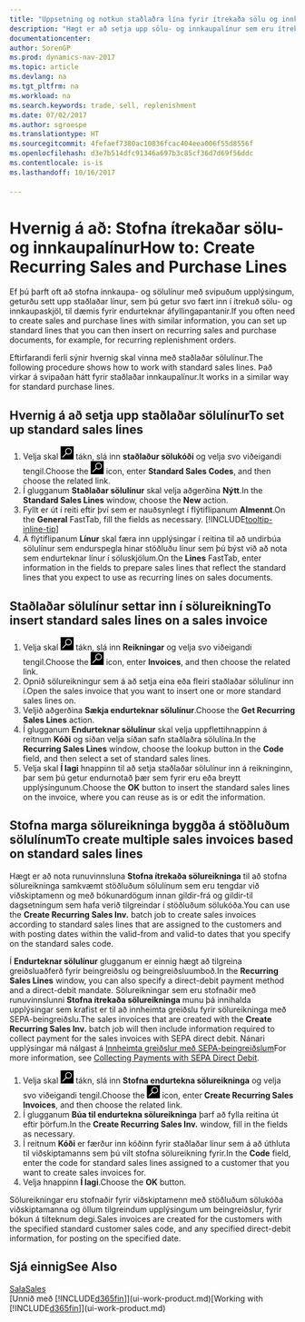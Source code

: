 ```yaml
---
title: "Uppsetning og notkun staðlaðra lína fyrir ítrekaða sölu og innkaup"
description: "Hægt er að setja upp sölu- og innkaupalínur sem eru ítrekaðar og síðan færa þær inn í sölu- og innkaupaskjöl og fylla þannig á fljótlegan hátt út í línurnar með stöðluðum upplýsingum."
documentationcenter: 
author: SorenGP
ms.prod: dynamics-nav-2017
ms.topic: article
ms.devlang: na
ms.tgt_pltfrm: na
ms.workload: na
ms.search.keywords: trade, sell, replenishment
ms.date: 07/02/2017
ms.author: sgroespe
ms.translationtype: HT
ms.sourcegitcommit: 4fefaef7380ac10836fcac404eea006f55d8556f
ms.openlocfilehash: d3e7b514dfc91346a697b3c85cf36d7d69f56ddc
ms.contentlocale: is-is
ms.lasthandoff: 10/16/2017

---
```

# <a name="how-to-create-recurring-sales-and-purchase-lines"></a><span data-ttu-id="92c9a-103">Hvernig á að: Stofna ítrekaðar sölu- og innkaupalínur</span><span class="sxs-lookup"><span data-stu-id="92c9a-103">How to: Create Recurring Sales and Purchase Lines</span></span>
<span data-ttu-id="92c9a-104">Ef þú þarft oft að stofna innkaupa- og sölulínur með svipuðum upplýsingum, geturðu sett upp staðlaðar línur, sem þú getur svo fært inn í ítrekuð sölu- og innkaupaskjöl, til dæmis fyrir endurteknar áfyllingapantanir.</span><span class="sxs-lookup"><span data-stu-id="92c9a-104">If you often need to create sales and purchase lines with similar information, you can set up standard lines that you can then insert on recurring sales and purchase documents, for example, for recurring replenishment orders.</span></span>  

<span data-ttu-id="92c9a-105">Eftirfarandi ferli sýnir hvernig skal vinna með staðlaðar sölulínur.</span><span class="sxs-lookup"><span data-stu-id="92c9a-105">The following procedure shows how to work with standard sales lines.</span></span> <span data-ttu-id="92c9a-106">Það virkar á svipaðan hátt fyrir staðlaðar innkaupalínur.</span><span class="sxs-lookup"><span data-stu-id="92c9a-106">It works in a similar way for standard purchase lines.</span></span>  

## <a name="to-set-up-standard-sales-lines"></a><span data-ttu-id="92c9a-107">Hvernig á að setja upp staðlaðar sölulínur</span><span class="sxs-lookup"><span data-stu-id="92c9a-107">To set up standard sales lines</span></span>  
1. <span data-ttu-id="92c9a-108">Velja skal ![Leit að síðu eða skýrslu](media/ui-search/search_small.png "Leit að síðu eða skýrslu táknið") tákn, slá inn **staðlaður sölukóði** og velja svo viðeigandi tengil.</span><span class="sxs-lookup"><span data-stu-id="92c9a-108">Choose the ![Search for Page or Report](media/ui-search/search_small.png "Search for Page or Report icon") icon, enter **Standard Sales Codes**, and then choose the related link.</span></span>  
2. <span data-ttu-id="92c9a-109">Í glugganum **Staðlaðar sölulínur** skal velja aðgerðina **Nýtt**.</span><span class="sxs-lookup"><span data-stu-id="92c9a-109">In the **Standard Sales Lines** window, choose the **New** action.</span></span>  
3. <span data-ttu-id="92c9a-110">Fyllt er út í reiti eftir því sem er nauðsynlegt í flýtiflipanum **Almennt**.</span><span class="sxs-lookup"><span data-stu-id="92c9a-110">On the **General** FastTab, fill the fields as necessary.</span></span> [!INCLUDE[tooltip-inline-tip](includes/tooltip-inline-tip_md.md)]  
4. <span data-ttu-id="92c9a-111">Á flýtiflipanum **Línur** skal færa inn upplýsingar í reitina til að undirbúa sölulínur sem endurspegla hinar stöðluðu línur sem þú býst við að nota sem endurteknar línur í söluskjölum.</span><span class="sxs-lookup"><span data-stu-id="92c9a-111">On the **Lines** FastTab, enter information in the fields to prepare sales lines that reflect the standard lines that you expect to use as recurring lines on sales documents.</span></span>  

## <a name="to-insert-standard-sales-lines-on-a-sales-invoice"></a><span data-ttu-id="92c9a-112">Staðlaðar sölulínur settar inn í sölureikning</span><span class="sxs-lookup"><span data-stu-id="92c9a-112">To insert standard sales lines on a sales invoice</span></span>
1. <span data-ttu-id="92c9a-113">Velja skal ![Leit að síðu eða skýrslu](media/ui-search/search_small.png "Leit að síðu eða skýrslu táknið") tákn, slá inn **Reikningar** og velja svo viðeigandi tengil.</span><span class="sxs-lookup"><span data-stu-id="92c9a-113">Choose the ![Search for Page or Report](media/ui-search/search_small.png "Search for Page or Report icon") icon, enter **Invoices**, and then choose the related link.</span></span>
2. <span data-ttu-id="92c9a-114">Opnið sölureikningur sem á að setja eina eða fleiri staðlaðar sölulínur inn í.</span><span class="sxs-lookup"><span data-stu-id="92c9a-114">Open the sales invoice that you want to insert one or more standard sales lines on.</span></span>
3. <span data-ttu-id="92c9a-115">Veljið aðgerðina **Sækja endurteknar sölulínur**.</span><span class="sxs-lookup"><span data-stu-id="92c9a-115">Choose the **Get Recurring Sales Lines** action.</span></span>
4. <span data-ttu-id="92c9a-116">Í glugganum **Endurteknar sölulínur** skal velja uppflettihnappinn á reitnum **Kóði** og síðan velja síðan safn staðlaðra sölulína.</span><span class="sxs-lookup"><span data-stu-id="92c9a-116">In the **Recurring Sales Lines** window, choose the lookup button in the **Code** field, and then select a set of standard sales lines.</span></span>
5. <span data-ttu-id="92c9a-117">Velja skal **Í lagi** hnappinn til að setja staðlaðar sölulínur inn á reikninginn, þar sem þú getur endurnotað þær sem fyrir eru eða breytt upplýsingunum.</span><span class="sxs-lookup"><span data-stu-id="92c9a-117">Choose the **OK** button to insert the standard sales lines on the invoice, where you can reuse as is or edit the information.</span></span>

## <a name="to-create-multiple-sales-invoices-based-on-standard-sales-lines"></a><span data-ttu-id="92c9a-118">Stofna marga sölureikninga byggða á stöðluðum sölulínum</span><span class="sxs-lookup"><span data-stu-id="92c9a-118">To create multiple sales invoices based on standard sales lines</span></span>
<span data-ttu-id="92c9a-119">Hægt er að nota runuvinnsluna **Stofna ítrekaða sölureikninga** til að stofna sölureikninga samkvæmt stöðluðum sölulínum sem eru tengdar við viðskiptamenn og með bókunardögum innan gildir-frá og gildir-til dagsetningum sem hafa verið tilgreindar í stöðluðum sölukóða.</span><span class="sxs-lookup"><span data-stu-id="92c9a-119">You can use the **Create Recurring Sales Inv.** batch job to create sales invoices according to standard sales lines that are assigned to the customers and with posting dates within the valid-from and valid-to dates that you specify on the standard sales code.</span></span>

<span data-ttu-id="92c9a-120">Í **Endurteknar sölulínur** glugganum er einnig hægt að tilgreina greiðsluaðferð fyrir beingreiðslu og beingreiðsluumboð.</span><span class="sxs-lookup"><span data-stu-id="92c9a-120">In the **Recurring Sales Lines** window, you can also specify a direct-debit payment method and a direct-debit mandate.</span></span> <span data-ttu-id="92c9a-121">Sölureikningar sem eru stofnaðir með runuvinnslunni **Stofna ítrekaða sölureikninga** munu þá innihalda upplýsingar sem krafist er til að innheimta greiðslu fyrir sölureikninga með SEPA-beingreiðslu.</span><span class="sxs-lookup"><span data-stu-id="92c9a-121">The sales invoices that are created with the **Create Recurring Sales Inv.** batch job will then include information required to collect payment for the sales invoices with SEPA direct debit.</span></span> <span data-ttu-id="92c9a-122">Nánari upplýsingar má nálgast á [Innheimta greiðslur með SEPA-beingreiðslum](finance-collect-payments-with-sepa-direct-debit.md)</span><span class="sxs-lookup"><span data-stu-id="92c9a-122">For more information, see [Collecting Payments with SEPA Direct Debit](finance-collect-payments-with-sepa-direct-debit.md).</span></span>

1. <span data-ttu-id="92c9a-123">Velja skal ![Leit að síðu eða skýrslu](media/ui-search/search_small.png "Leit að síðu eða skýrslu táknið") tákn, slá inn **Stofna endurtekna sölureikninga** og velja svo viðeigandi tengil.</span><span class="sxs-lookup"><span data-stu-id="92c9a-123">Choose the ![Search for Page or Report](media/ui-search/search_small.png "Search for Page or Report icon") icon, enter **Create Recurring Sales Invoices**, and then choose the related link.</span></span>
2. <span data-ttu-id="92c9a-124">Í glugganum **Búa til endurtekna sölureikninga** þarf að fylla reitina út eftir þörfum.</span><span class="sxs-lookup"><span data-stu-id="92c9a-124">In the **Create Recurring Sales Inv.** window, fill in the fields as necessary.</span></span>
3. <span data-ttu-id="92c9a-125">Í reitnum **Kóði** er færður inn kóðinn fyrir staðlaðar línur sem á að úthluta til viðskiptamanns sem þú vilt stofna sölureikning fyrir.</span><span class="sxs-lookup"><span data-stu-id="92c9a-125">In the **Code** field, enter the code for standard sales lines assigned to a customer that you want to create sales invoices for.</span></span>
4. <span data-ttu-id="92c9a-126">Velja hnappinn **Í lagi**.</span><span class="sxs-lookup"><span data-stu-id="92c9a-126">Choose the **OK** button.</span></span>

<span data-ttu-id="92c9a-127">Sölureikningar eru stofnaðir fyrir viðskiptamenn með stöðluðum sölukóða viðskiptamanna og öllum tilgreindum upplýsingum um beingreiðslur, fyrir bókun á tilteknum degi.</span><span class="sxs-lookup"><span data-stu-id="92c9a-127">Sales invoices are created for the customers with the specified standard customer sales code, and any specified direct-debit information, for posting on the specified date.</span></span>

## <a name="see-also"></a><span data-ttu-id="92c9a-128">Sjá einnig</span><span class="sxs-lookup"><span data-stu-id="92c9a-128">See Also</span></span>  
[<span data-ttu-id="92c9a-129">Sala</span><span class="sxs-lookup"><span data-stu-id="92c9a-129">Sales</span></span>](sales-manage-sales.md)  
<span data-ttu-id="92c9a-130">[Unnið með [!INCLUDE[d365fin](includes/d365fin_md.md)]](ui-work-product.md)</span><span class="sxs-lookup"><span data-stu-id="92c9a-130">[Working with [!INCLUDE[d365fin](includes/d365fin_md.md)]](ui-work-product.md)</span></span>

